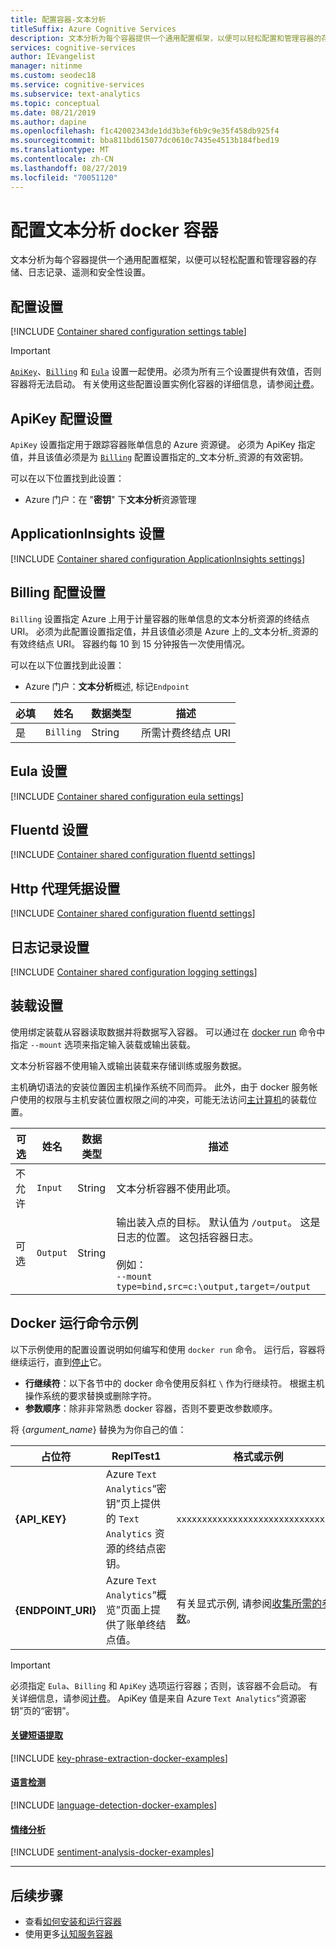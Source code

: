 ```yaml
---
title: 配置容器-文本分析
titleSuffix: Azure Cognitive Services
description: 文本分析为每个容器提供一个通用配置框架，以便可以轻松配置和管理容器的存储、日志记录、遥测和安全性设置。
services: cognitive-services
author: IEvangelist
manager: nitinme
ms.custom: seodec18
ms.service: cognitive-services
ms.subservice: text-analytics
ms.topic: conceptual
ms.date: 08/21/2019
ms.author: dapine
ms.openlocfilehash: f1c42002343de1dd3b3ef6b9c9e35f458db925f4
ms.sourcegitcommit: bba811bd615077dc0610c7435e4513b184fbed19
ms.translationtype: MT
ms.contentlocale: zh-CN
ms.lasthandoff: 08/27/2019
ms.locfileid: "70051120"
---
```

# <a name="configure-text-analytics-docker-containers"></a>配置文本分析 docker 容器

文本分析为每个容器提供一个通用配置框架，以便可以轻松配置和管理容器的存储、日志记录、遥测和安全性设置。

## <a name="configuration-settings"></a>配置设置

[!INCLUDE [Container shared configuration settings table](../../../includes/cognitive-services-containers-configuration-shared-settings-table.md)]

> [!IMPORTANT]
> [`ApiKey`](#apikey-configuration-setting)、[`Billing`](#billing-configuration-setting) 和 [`Eula`](#eula-setting) 设置一起使用。必须为所有三个设置提供有效值，否则容器将无法启动。 有关使用这些配置设置实例化容器的详细信息，请参阅[计费](how-tos/text-analytics-how-to-install-containers.md#billing)。

## <a name="apikey-configuration-setting"></a>ApiKey 配置设置

`ApiKey` 设置指定用于跟踪容器账单信息的 Azure 资源键。 必须为 ApiKey 指定值，并且该值必须是为 [`Billing`](#billing-configuration-setting) 配置设置指定的_文本分析_资源的有效密钥。

可以在以下位置找到此设置：

* Azure 门户：在 "**密钥**" 下**文本分析**资源管理

## <a name="applicationinsights-setting"></a>ApplicationInsights 设置

[!INCLUDE [Container shared configuration ApplicationInsights settings](../../../includes/cognitive-services-containers-configuration-shared-settings-application-insights.md)]

## <a name="billing-configuration-setting"></a>Billing 配置设置

`Billing` 设置指定 Azure 上用于计量容器的账单信息的文本分析资源的终结点 URI。 必须为此配置设置指定值，并且该值必须是 Azure 上的_文本分析_资源的有效终结点 URI。 容器约每 10 到 15 分钟报告一次使用情况。

可以在以下位置找到此设置：

* Azure 门户：**文本分析**概述, 标记`Endpoint`

|必填| 姓名 | 数据类型 | 描述 |
|--|------|-----------|-------------|
|是| `Billing` | String | 所需计费终结点 URI |

## <a name="eula-setting"></a>Eula 设置

[!INCLUDE [Container shared configuration eula settings](../../../includes/cognitive-services-containers-configuration-shared-settings-eula.md)]

## <a name="fluentd-settings"></a>Fluentd 设置

[!INCLUDE [Container shared configuration fluentd settings](../../../includes/cognitive-services-containers-configuration-shared-settings-fluentd.md)]

## <a name="http-proxy-credentials-settings"></a>Http 代理凭据设置

[!INCLUDE [Container shared configuration fluentd settings](../../../includes/cognitive-services-containers-configuration-shared-settings-http-proxy.md)]

## <a name="logging-settings"></a>日志记录设置
 
[!INCLUDE [Container shared configuration logging settings](../../../includes/cognitive-services-containers-configuration-shared-settings-logging.md)]

## <a name="mount-settings"></a>装载设置

使用绑定装载从容器读取数据并将数据写入容器。 可以通过在 [docker run](https://docs.docker.com/engine/reference/commandline/run/) 命令中指定 `--mount` 选项来指定输入装载或输出装载。

文本分析容器不使用输入或输出装载来存储训练或服务数据。 

主机确切语法的安装位置因主机操作系统不同而异。 此外，由于 docker 服务帐户使用的权限与主机安装位置权限之间的冲突，可能无法访问[主计算机](how-tos/text-analytics-how-to-install-containers.md#the-host-computer)的装载位置。 

|可选| 姓名 | 数据类型 | 描述 |
|-------|------|-----------|-------------|
|不允许| `Input` | String | 文本分析容器不使用此项。|
|可选| `Output` | String | 输出装入点的目标。 默认值为 `/output`。 这是日志的位置。 这包括容器日志。 <br><br>例如：<br>`--mount type=bind,src=c:\output,target=/output`|

## <a name="example-docker-run-commands"></a>Docker 运行命令示例 

以下示例使用的配置设置说明如何编写和使用 `docker run` 命令。  运行后，容器将继续运行，直到[停止](how-tos/text-analytics-how-to-install-containers.md#stop-the-container)它。

* **行继续符**：以下各节中的 docker 命令使用反斜杠 `\` 作为行继续符。 根据主机操作系统的要求替换或删除字符。 
* **参数顺序**：除非非常熟悉 docker 容器，否则不要更改参数顺序。

将 {_argument_name_} 替换为为你自己的值：

| 占位符 | ReplTest1 | 格式或示例 |
|-------------|-------|---|
| **{API_KEY}** | Azure `Text Analytics`“密钥”页上提供的 `Text Analytics` 资源的终结点密钥。 |`xxxxxxxxxxxxxxxxxxxxxxxxxxxxxxxx`|
| **{ENDPOINT_URI}** | Azure `Text Analytics`“概览”页面上提供了账单终结点值。| 有关显式示例, 请参阅[收集所需的参数](how-tos/text-analytics-how-to-install-containers.md#gathering-required-parameters)。 |

> [!IMPORTANT]
> 必须指定 `Eula`、`Billing` 和 `ApiKey` 选项运行容器；否则，该容器不会启动。  有关详细信息，请参阅[计费](how-tos/text-analytics-how-to-install-containers.md#billing)。
> ApiKey 值是来自 Azure `Text Analytics`“资源密钥”页的“密钥”。 

#### <a name="key-phrase-extractiontabkeyphrase"></a>[关键短语提取](#tab/keyphrase)

[!INCLUDE [key-phrase-extraction-docker-examples](includes/key-phrase-extraction-docker-examples.md)]

#### <a name="language-detectiontablanguage"></a>[语言检测](#tab/language)

[!INCLUDE [language-detection-docker-examples](includes/language-detection-docker-examples.md)]

#### <a name="sentiment-analysistabsentiment"></a>[情绪分析](#tab/sentiment)

[!INCLUDE [sentiment-analysis-docker-examples](includes/sentiment-analysis-docker-examples.md)]

***

## <a name="next-steps"></a>后续步骤

* 查看[如何安装和运行容器](how-tos/text-analytics-how-to-install-containers.md)
* 使用更多[认知服务容器](../cognitive-services-container-support.md)
